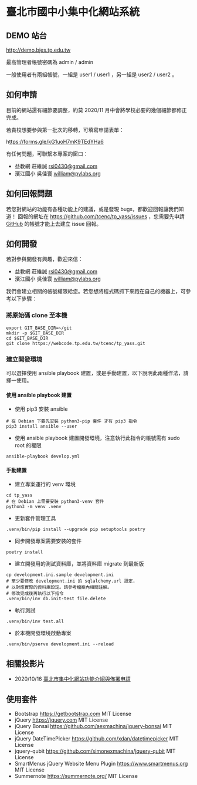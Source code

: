 # 臺北市國中小集中化網站系統

## DEMO 站台

<http://demo.bjes.tp.edu.tw>

最高管理者帳號密碼為 admin / admin

一般使用者有兩組帳號，一組是 user1 / user1 ，另一組是 user2 / user2 。

## 如何申請

目前的網站還有細節要調整，約莫 2020/11 月中會將學校必要的幾個細節都修正完成。

若貴校想要參與第一批次的移轉，可填寫申請表單：

h<ttps://forms.gle/kG1uoH7mK9TEdYHa6>

有任何問題，可聯繫本專案的窗口：

- 益教網 莊維誠 <rsi0430@gmail.com>
- 濱江國小 吳佳寰 <william@pylabs.org>

## 如何回報問題

若您對網站的功能有各種功能上的建議，或是發現 bugs，都歡迎回報讓我們知道！ 回報的網址在 <https://github.com/tcenc/tp_yass/issues> ，您需要先申請 [GitHub](https://github.com) 的帳號才能上去建立 issue 回報。

## 如何開發

若對參與開發有興趣，歡迎來信：

- 益教網 莊維誠 <rsi0430@gmail.com>
- 濱江國小 吳佳寰 <william@pylabs.org>

我們會建立相關的帳號權限給您。若您想將程式碼抓下來跑在自己的機器上，可參考以下步驟：


### 將原始碼 clone 至本機

```shell
export GIT_BASE_DIR=~/git
mkdir -p $GIT_BASE_DIR
cd $GIT_BASE_DIR
git clone https://webcode.tp.edu.tw/tcenc/tp_yass.git
```

### 建立開發環境

可以選擇使用 ansible playbook 建置，或是手動建置，以下說明此兩種作法，請擇一使用。

#### 使用 ansible playbook 建置

* 使用 pip3 安裝 ansible

```shell
# 在 Debian 下要先安裝 python3-pip 套件 才有 pip3 指令
pip3 install ansible --user
```

* 使用 ansible playbook 建置開發環境，注意執行此指令的帳號需有 sudo root 的權限

```shell
ansible-playbook develop.yml
```

#### 手動建置

* 建立專案運行的 venv 環境

```shell
cd tp_yass
# 在 Debian 上需要安裝 python3-venv 套件
python3 -m venv .venv
```

* 更新套件管理工具

```shell
.venv/bin/pip install --upgrade pip setuptools poetry
```

* 同步開發專案需要安裝的套件

```shell
poetry install
```


* 建立開發用的測試資料庫，並將資料庫 migrate 到最新版

```shell
cp development.ini.sample development.ini
# 至少要修改 development.ini 的 sqlalchemy.url 設定，
# 以對應實際的資料庫設定。請參考檔案內相關註解。
# 修改完成後再執行以下指令
.venv/bin/inv db.init-test file.delete
```


* 執行測試

```shell
.venv/bin/inv test.all
```

* 於本機開發環境啟動專案

```shell
.venv/bin/pserve development.ini --reload
```

## 相關投影片

- 2020/10/16 [臺北市集中化網站功能介紹與佈署申請](https://docs.google.com/presentation/d/18YZlmiMYo8hlSvAEi_SQQMwZuMp0ma3O_DngXFF33m4/edit?usp=sharing)


## 使用套件

- Bootstrap https://getbootstrap.com MIT License
- jQuery https://jquery.com MIT License
- jQuery Bonsai https://github.com/aexmachina/jquery-bonsai MIT License
- jQuery DateTimePicker https://github.com/xdan/datetimepicker MIT License
- jquery-qubit https://github.com/simonexmachina/jquery-qubit MIT License
- SmartMenus jQuery Website Menu Plugin https://www.smartmenus.org MIT License
- Summernote https://summernote.org/ MIT License

